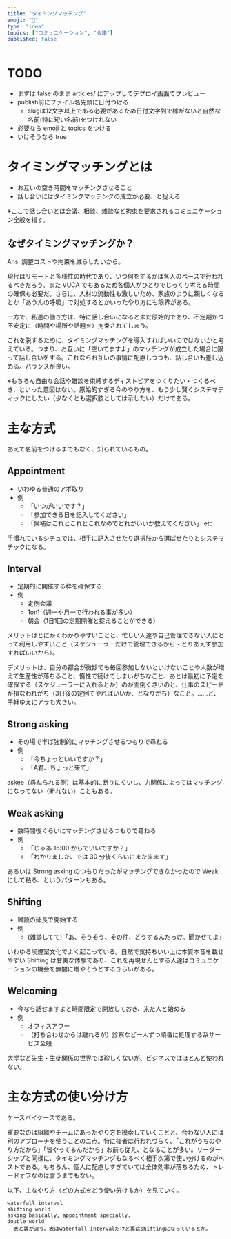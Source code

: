 ```yaml
---
title: "タイミングマッチング"
emoji: "👫"
type: "idea"
topics: ["コミュニケーション", "会議"]
published: false
---
```


# TODO
- まずは false のまま articles/ にアップしてデプロイ画面でプレビュー
- publish前にファイル名先頭に日付つける
    - slugは12文字以上である必要があるため日付文字列で稼がないと自然な名前(特に短い名前)をつけれない
- 必要なら emoji と topics をつける
- いけそうなら true

# タイミングマッチングとは
- お互いの空き時間をマッチングさせること
- 話し合いにはタイミングマッチングの成立が必要、と捉える

※ここで話し合いとは会議、相談、雑談など拘束を要求されるコミュニケーション全般を指す。

## なぜタイミングマッチングか？
Ans: 調整コストや拘束を減らしたいから。

現代はリモートと多様性の時代であり、いつ何をするかは各人のペースで行われるべきだろう。また VUCA でもあるため各個人がひとりでじっくり考える時間の確保も必要だ。さらに、人材の流動性も激しいため、家族のように親しくなるとか「あうんの呼吸」で対処するとかいったやり方にも限界がある。

一方で、私達の働き方は、特に話し合いになると未だ原始的であり、不定期かつ不安定に（時間や場所や話題を）拘束されてしまう。

これを脱するために、タイミングマッチングを導入すればいいのではないかと考えている。つまり、お互いに「空いてますよ」のマッチングが成立した場合に限って話し合いをする。これならお互いの事情に配慮しつつも、話し合いも差し込める。バランスが良い。

※もちろん自由な会話や雑談を束縛するディストピアをつくりたい・つくるべき、といった意図はない。原始的すぎる今のやり方を、もう少し賢くシステマティックにしたい（少なくとも選択肢としては示したい）だけである。

# 主な方式
あえて名前をつけるまでもなく、知られているもの。

## Appointment
- いわゆる普通のアポ取り
- 例
    - 「いつがいいです？」
    - 「参加できる日を記入してください」
    - 「候補はこれとこれとこれなのでどれがいいか教えてください」 etc

手慣れているシチュでは、相手に記入させたり選択肢から選ばせたりとシステマチックになる。

## Interval
- 定期的に開催する枠を確保する
- 例
    - 定例会議
    - 1on1（週一や月一で行われる事が多い）
    - 朝会（1日1回の定期開催と捉えることができる）

メリットはとにかくわかりやすいことと、忙しい人達や自己管理できない人にとって利用しやすいこと（スケジューラーだけで管理できるから・とりあえず参加すればいいから）。

デメリットは、自分の都合が微妙でも毎回参加しないといけないことや人数が増えて生産性が落ちること、惰性で続けてしまいがちなこと、あとは最初に予定を確保する（スケジューラーに入れるとか）のが面倒くさいのと、仕事のスピードが損なわれがち（3日後の定例でやればいいか、となりがち）なこと。……と、手軽ゆえにアラも大きい。

## Strong asking
- その場で半ば強制的にマッチングさせるつもりで尋ねる
- 例
    - 「今ちょっといいですか？」
    - 「A君、ちょっと来て」

askee（尋ねられる側）は基本的に断りにくいし、力関係によってはマッチングになってない（断れない）こともある。

## Weak asking
- 数時間後くらいにマッチングさせるつもりで尋ねる
- 例
    - 「じゃあ 16:00 からでいいですか？」
    - 「わかりました、では 30 分後くらいにまた来ます」

あるいは Strong asking のつもりだったがマッチングできなかったので Weak にして粘る、というパターンもある。

## Shifting
- 雑談の延長で開始する
- 例
    - (雑談してて)「あ、そうそう、その件、どうするんだっけ。聞かせてよ」

いわゆる喫煙室文化でよく起こっている。自然で気持ちいい上に本質本音を載せやすい Shifting は甘美な体験であり、これを再現せんとする人達はコミュニケーションの機会を無闇に増やそうとするきらいがある。

## Welcoming
- 今なら話せますよと時間限定で開放しておき、来た人と始める
- 例
    - オフィスアワー
    - （打ち合わせからは離れるが）診察など一人ずつ順番に処理する系サービス全般

大学など先生・生徒関係の世界では珍しくないが、ビジネスではほとんど使われない。

# 主な方式の使い分け方
ケースバイケースである。

重要なのは組織やチームにあったやり方を模索していくことと、合わない人には別のアプローチを使うことのニ点。特に後者は行われづらく、「これがうちのやり方だから」「皆やってるんだから」お前も従え、となることが多い。リーダーシップと同様に、タイミングマッチングもなるべく相手次第で使い分けるのがベストである。もちろん、個人に配慮しすぎていては全体効率が落ちるため、トレードオフなのは言うまでもない。

以下、主なやり方（どの方式をどう使い分けるか）を見ていく。

```
waterfall interval
shifting world
asking basically, appointment specially.
double world
  表と裏が違う。表はwaterfall intervalだけど裏はshiftingになっているとか。

```

